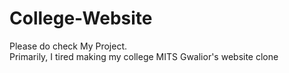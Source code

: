 # College-Website
Please do check My Project. <br>
Primarily, I tired making my college MITS Gwalior's website clone
